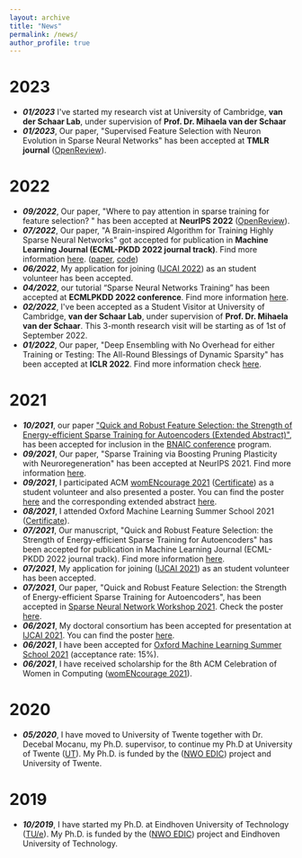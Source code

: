 ```yaml
---
layout: archive
title: "News"
permalink: /news/
author_profile: true
---
```

# 2023
-  ***01/2023*** I've started my research vist at University of Cambridge, **van der Schaar Lab**, under supervision of **Prof. Dr. Mihaela van der Schaar**
-  ***01/2023***, Our paper, "Supervised Feature Selection with Neuron Evolution in Sparse Neural Networks" has been accepted at **TMLR journal** ([OpenReview](https://openreview.net/forum?id=GcO6ugrLKp)).

# 2022
-  ***09/2022***, Our paper, "Where to pay attention in sparse training for feature selection? " has been accepted at **NeurIPS 2022** ([OpenReview](https://openreview.net/forum?id=xWvI9z37Xd)).
-  ***07/2022***, Our paper, "A Brain-inspired Algorithm for Training Highly Sparse Neural Networks" got accepted for publication in **Machine Learning Journal (ECML-PKDD 2022 journal track)**.  Find more information [here](https://zahraatashgahi.github.io/publication/2022-07-04-CTRE). ([paper](https://arxiv.org/abs/1903.07138), [code](https://github.com/zahraatashgahi/CTRE))
- ***06/2022***, My application for joining ([IJCAI 2022](https://ijcai-22.org/)) as an student volunteer has been accepted.
- ***04/2022***, our tutorial “Sparse Neural Networks Training” has been accepted at **ECMLPKDD 2022 conference**. Find more information [here](https://sites.google.com/view/ecmlpkdd2022--sparse-training/home).
- ***02/2022***, I've been accepted as a Student Visitor at University of Cambridge, **van der Schaar Lab**, under supervision of **Prof. Dr. Mihaela van der Schaar**. This 3-month research visit will be starting as of 1st of September 2022.
- ***01/2022***, Our paper, "Deep Ensembling with No Overhead for either Training or Testing: The All-Round Blessings of Dynamic Sparsity" has been accepted at **ICLR 2022**. Find more information check [here](https://zahraatashgahi.github.io/publication/2021-06-28-FreeTickets). 

# 2021
- ***10/2021***, our paper ["Quick and Robust Feature Selection: the Strength of Energy-efficient Sparse Training for Autoencoders (Extended Abstract)"](https://zahraatashgahi.github.io/files/papers/QuickSelection_extended_abstract.pdf), has been accepted for inclusion in the [BNAIC conference](https://bnaic2021.uni.lu/) program.
- ***09/2021***, Our paper, "Sparse Training via Boosting Pruning Plasticity with Neuroregeneration" has been accepted at NeurIPS 2021. Find more information [here](https://zahraatashgahi.github.io/publication/2021-06-19-Sparse-Training-via-Boosting-Pruning-Plasticity-with-Neuroregeneration). 
- ***09/2021***, I participated ACM [womENcourage 2021](https://womencourage.acm.org/2021/) ([Certificate](https://zahraatashgahi.github.io/files/certificates/2021/OxML_School_certificate.pdf)) as a student volunteer and also presented a poster. You can find the poster [here](https://womencourage.acm.org/2021/wp-content/uploads/2021/07/65_poster.pdf) and the corresponding extended abstract [here](https://womencourage.acm.org/2021/wp-content/uploads/2021/07/65_extendedabstract.pdf). 
- ***08/2021***, I attended Oxford Machine Learning Summer School 2021 ([Certificate](https://zahraatashgahi.github.io/files/certificates/2021/acmwomEncourage.pdf)). 
- ***07/2021***, Our manuscript, "Quick and Robust Feature Selection: the Strength of Energy-efficient Sparse Training for Autoencoders" has been accepted for publication in Machine Learning Journal (ECML-PKDD 2022 journal track). Find more information [here](https://zahraatashgahi.github.io/publication/2022-01-01-QuickSelection). 
- ***07/2021***, My application for joining ([IJCAI 2021](https://ijcai-21.org/)) as an student volunteer has been accepted.
- ***07/2021***, Our paper, "Quick and Robust Feature Selection: the Strength of Energy-efficient Sparse Training for Autoencoders", has been accepted in [Sparse Neural Network Workshop 2021](https://www.sparseneural.net/accepted-papers). Check the poster [here](https://zahraatashgahi.github.io/files/posters/2021/QuickSelection_poster.pdf).
- ***06/2021***, My doctoral consortium has been accepted for presentation at [IJCAI 2021](https://ijcai-21.org/). You can find the poster [here](https://zahraatashgahi.github.io/files/posters/2021/ijcai_poster.pdf).
- ***06/2021***, I have been accepted for [Oxford Machine Learning Summer School 2021](https://www.oxfordml.school/) (acceptance rate: 15%).
- ***06/2021***, I have received scholarship for the 8th ACM Celebration of Women in Computing ([womENcourage 2021](https://womencourage.acm.org/2021/)).

# 2020
- ***05/2020***, I have moved to University of Twente together with Dr. Decebal Mocanu, my Ph.D. supervisor, to continue my Ph.D at University of Twente ([UT](https://www.utwente.nl/en/)). My Ph.D. is funded by the ([NWO EDIC](https://c2d.bubblefish-clients.nl/projecten/edic-exceptional-deep-intelligent-coach)) project and University of Twente. 


# 2019
- ***10/2019***, I have started my Ph.D. at Eindhoven University of Technology ([TU/e](https://www.tue.nl/en/)). My Ph.D. is funded by the ([NWO EDIC](https://c2d.bubblefish-clients.nl/projecten/edic-exceptional-deep-intelligent-coach)) project and Eindhoven University of Technology.
